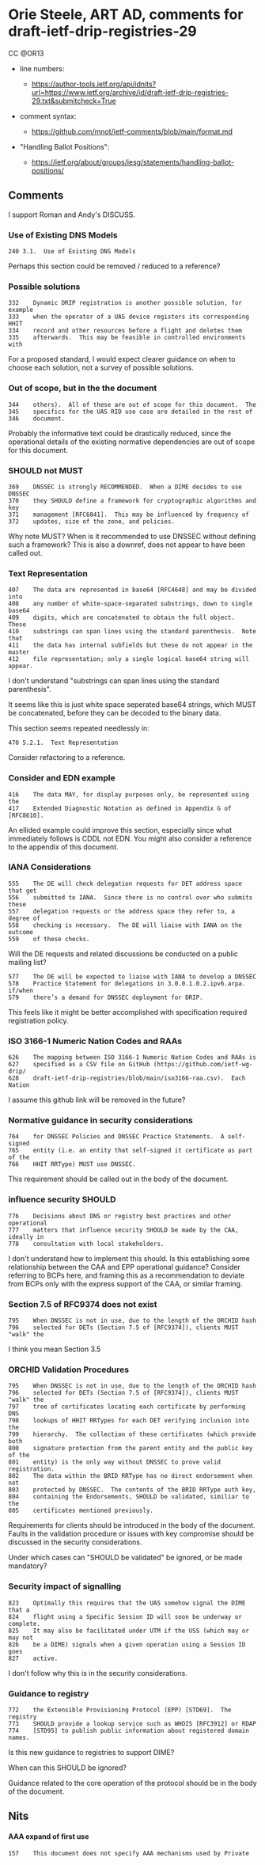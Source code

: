 # Orie Steele, ART AD, comments for draft-ietf-drip-registries-29 
CC @OR13

* line numbers:
  - https://author-tools.ietf.org/api/idnits?url=https://www.ietf.org/archive/id/draft-ietf-drip-registries-29.txt&submitcheck=True

* comment syntax:
  - https://github.com/mnot/ietf-comments/blob/main/format.md

* "Handling Ballot Positions":
  - https://ietf.org/about/groups/iesg/statements/handling-ballot-positions/


## Comments

I support Roman and Andy's DISCUSS.

### Use of Existing DNS Models

```
240	3.1.  Use of Existing DNS Models
```

Perhaps this section could be removed / reduced to a reference?


### Possible solutions

```
332	   Dynamic DRIP registration is another possible solution, for example
333	   when the operator of a UAS device registers its corresponding HHIT
334	   record and other resources before a flight and deletes them
335	   afterwards.  This may be feasible in controlled environments with
```

For a proposed standard, I would expect clearer guidance on when to choose each solution, not a survey of possible solutions.


### Out of scope, but in the the document

```
344	   others).  All of these are out of scope for this document.  The
345	   specifics for the UAS RID use case are detailed in the rest of
346	   document.
```

Probably the informative text could be drastically reduced, since the operational details of the existing normative dependencies are out of scope for this document.


### SHOULD not MUST

```
369	   DNSSEC is strongly RECOMMENDED.  When a DIME decides to use DNSSEC
370	   they SHOULD define a framework for cryptographic algorithms and key
371	   management [RFC6841].  This may be influenced by frequency of
372	   updates, size of the zone, and policies.
```

Why note MUST? When is it recommended to use DNSSEC without defining such a framework?
This is also a downref, does not appear to have been called out.


### Text Representation

```
407	   The data are represented in base64 [RFC4648] and may be divided into
408	   any number of white-space-separated substrings, down to single base64
409	   digits, which are concatenated to obtain the full object.  These
410	   substrings can span lines using the standard parenthesis.  Note that
411	   the data has internal subfields but these do not appear in the master
412	   file representation; only a single logical base64 string will appear.
```

I don't understand "substrings can span lines using the standard parenthesis".

It seems like this is just white space seperated base64 strings, which MUST be concatenated, before they can be decoded to the binary data.

This section seems repeated needlessly in:

```
470	5.2.1.  Text Representation
```

Consider refactoring to a reference.

### Consider and EDN example

```
416	   The data MAY, for display purposes only, be represented using the
417	   Extended Diagnostic Notation as defined in Appendix G of [RFC8610].
```

An ellided example could improve this section, especially since what immediately follows is CDDL not EDN.
You might also consider a reference to the appendix of this document.

### IANA Considerations

```
555	   The DE will check delegation requests for DET address space that get
556	   submitted to IANA.  Since there is no control over who submits these
557	   delegation requests or the address space they refer to, a degree of
558	   checking is necessary.  The DE will liaise with IANA on the outcome
559	   of these checks.
```

Will the DE requests and related discussions be conducted on a public mailing list?


```
577	   The DE will be expected to liaise with IANA to develop a DNSSEC
578	   Practice Statement for delegations in 3.0.0.1.0.2.ipv6.arpa. if/when
579	   there’s a demand for DNSSEC deployment for DRIP.
```

This feels like it might be better accomplished with specification required registration policy.


### ISO 3166-1 Numeric Nation Codes and RAAs

```
626	   The mapping between ISO 3166-1 Numeric Nation Codes and RAAs is
627	   specified as a CSV file on GitHub (https://github.com/ietf-wg-drip/
628	   draft-ietf-drip-registries/blob/main/iso3166-raa.csv).  Each Nation
```

I assume this github link will be removed in the future?

### Normative guidance in security considerations

```
764	   for DNSSEC Policies and DNSSEC Practice Statements.  A self-signed
765	   entity (i.e. an entity that self-signed it certificate as part of the
766	   HHIT RRType) MUST use DNSSEC.
```

This requirement should be called out in the body of the document.


### influence security SHOULD

```
776	   Decisions about DNS or registry best practices and other operational
777	   matters that influence security SHOULD be made by the CAA, ideally in
778	   consultation with local stakeholders.
```

I don't understand how to implement this should.
Is this establishing some relationship between the CAA and EPP operational guidance?
Consider referring to BCPs here, and framing this as a recommendation to deviate from BCPs only with the express support of the CAA, or similar framing.


### Section 7.5 of RFC9374 does not exist

```
795	   When DNSSEC is not in use, due to the length of the ORCHID hash
796	   selected for DETs (Section 7.5 of [RFC9374]), clients MUST "walk" the
```

I think you mean Section 3.5

### ORCHID Validation Procedures

```
795	   When DNSSEC is not in use, due to the length of the ORCHID hash
796	   selected for DETs (Section 7.5 of [RFC9374]), clients MUST "walk" the
797	   tree of certificates locating each certificate by performing DNS
798	   lookups of HHIT RRTypes for each DET verifying inclusion into the
799	   hierarchy.  The collection of these certificates (which provide both
800	   signature protection from the parent entity and the public key of the
801	   entity) is the only way without DNSSEC to prove valid registration.
802	   The data within the BRID RRType has no direct endorsement when not
803	   protected by DNSSEC.  The contents of the BRID RRType auth key,
804	   containing the Endorsements, SHOULD be validated, similiar to the
805	   certificates mentioned previously.

```

Requirements for clients should be introduced in the body of the document.
Faults in the validation procedure or issues with key compromise should be discussed in the security considerations.

Under which cases can "SHOULD be validated" be ignored, or be made mandatory?


### Security impact of signalling

```
823	   Optimally this requires that the UAS somehow signal the DIME that a
824	   flight using a Specific Session ID will soon be underway or complete.
825	   It may also be facilitated under UTM if the USS (which may or may not
826	   be a DIME) signals when a given operation using a Session ID goes
827	   active.
```

I don't follow why this is in the security considerations.

### Guidance to registry

```
772	   the Extensible Provisioning Protocol (EPP) [STD69].  The registry
773	   SHOULD provide a lookup service such as WHOIS [RFC3912] or RDAP
774	   [STD95] to publish public information about registered domain names.
```

Is this new guidance to registries to support DIME?

When can this SHOULD be ignored?

Guidance related to the core operation of the protocol should be in the body of the document.


## Nits

#### AAA expand of first use

```
157	   This document does not specify AAA mechanisms used by Private
```